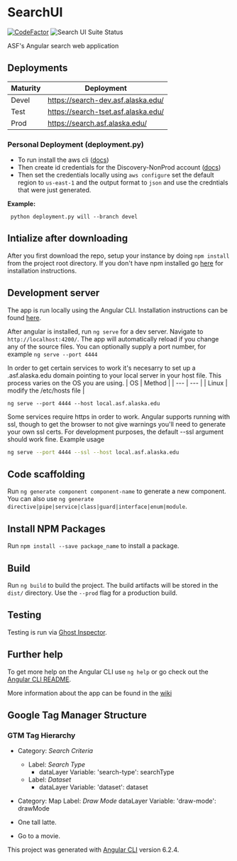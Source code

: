 # SearchUI

[![
CodeFactor](https://www.codefactor.io/repository/github/asfadmin/discovery-searchui/badge?s=fe1df8c7275093962e0c42abffa97803a397c825)](https://www.codefactor.io/repository/github/asfadmin/discovery-searchui) <img src="https://api.ghostinspector.com/v1/suites/5d408f00f1eea0544564fb2a/status-badge" title="Search UI Suite Status">

 ASF's Angular search web application

## Deployments
| Maturity | Deployment |
| --- | --- |
| Devel | https://search-dev.asf.alaska.edu/ |
| Test | https://search-tset.asf.alaska.edu/ |
| Prod | https://search.asf.alaska.edu/ |

### Personal Deployment (deployment.py)

- To run install the aws cli ([docs](https://docs.aws.amazon.com/cli/latest/userguide/install-cliv2.html))
- Then create id credentials for the Discovery-NonProd account ([docs](https://docs.aws.amazon.com/IAM/latest/UserGuide/id_credentials_access-keys.html#Using_CreateAccessKey))
- Then set the credentials locally using `aws configure` set the default region to `us-east-1` and the output format to `json` and use the credntials that were just generated.

**Example:**
```
 python deployment.py will --branch devel
```

## Intialize after downloading
After you first download the repo, setup your instance by doing `npm install` from the project root directory. If you don't have npm installed go [here](https://www.npmjs.com/get-npm) for installation instructions.

## Development server

The app is run locally using the Angular CLI. Installation instructions can be found [here](https://angular.io/cli).

After angular is installed, run `ng serve` for a dev server. Navigate to `http://localhost:4200/`. The app will automatically reload if you change any of the source files. You can optionally supply a port number, for example `ng serve --port 4444`

In order to get certain services to work it's necesarry to set up a .asf.alaska.edu domain pointing to your local server in your host file. This process varies on the OS you are using. 
| OS | Method |
| --- | --- |
| Linux | modify the /etc/hosts file |
```
ng serve --port 4444 --host local.asf.alaska.edu
```
Some services require https in order to work. Angular supports running with ssl, though to get the browser to not give warnings you'll need to generate your own ssl certs. For development purposes, the default --ssl argument should work fine. Example usage
```bash
ng serve --port 4444 --ssl --host local.asf.alaska.edu

```

## Code scaffolding

Run `ng generate component component-name` to generate a new component. You can also use `ng generate directive|pipe|service|class|guard|interface|enum|module`.

## Install NPM Packages
Run `npm install --save package_name` to install a package.

## Build

Run `ng build` to build the project. The build artifacts will be stored in the `dist/` directory. Use the `--prod` flag for a production build.

## Testing
Testing is run via [Ghost Inspector](https://ghostinspector.com/).

## Further help

To get more help on the Angular CLI use `ng help` or go check out the [Angular CLI README](https://github.com/angular/angular-cli/blob/master/README.md).

More information about the app can be found in the [wiki](https://github.com/asfadmin/SearchUI/wiki)

## Google Tag Manager Structure

### GTM Tag Hierarchy
- Category: _Search Criteria_
  - Label: _Search Type_
    - dataLayer Variable: 'search-type': searchType
  - Label: _Dataset_
    - dataLayer Variable: 'dataset': dataset

- Category: Map
    Label: _Draw Mode_
        dataLayer Variable: 'draw-mode': drawMode


- One tall latte.
- Go to a movie.

This project was generated with [Angular CLI](https://github.com/angular/angular-cli) version 6.2.4.
